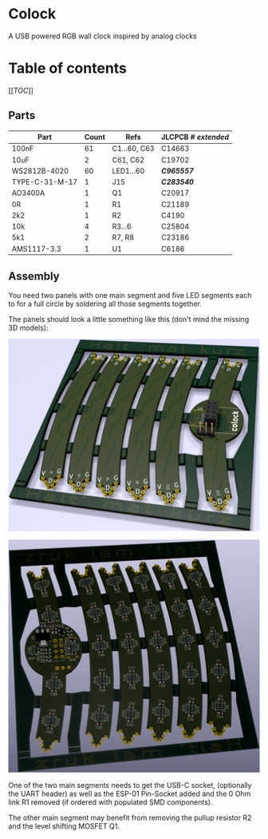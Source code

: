 # Colock
A USB powered RGB wall clock inspired by analog clocks

# Table of contents

[[_TOC_]]

## Parts

| Part | Count | Refs | JLCPCB # ***extended*** |
| --- | --- | --- | --- |
| 100nF | 61 | C1...60, C63 | C14663 |
| 10uF | 2 | C61, C62 | C19702 |
| WS2812B-4020 | 60 | LED1...60 | ***C965557*** |
| TYPE-C-31-M-17 | 1 | J15 | ***C283540*** |
| AO3400A | 1 | Q1 | C20917 |
| 0R | 1 | R1 | C21189 |
| 2k2 | 1 | R2 | C4190 |
| 10k | 4 | R3...6 | C25804 |
| 5k1 | 2 | R7, R8 | C23186 |
| AMS1117-3.3 | 1 | U1 | C6186 |

## Assembly

You need two panels with one main segment and five LED segments each to for a full circle by soldering all those segments together.

The panels should look a little something like this (don't mind the missing 3D models):

![panel top side](pcb/top.png)

![panel bottom side](pcb/bottom.png)

One of the two main segments needs to get the USB-C socket, (optionally the UART header) as well as the ESP-01 Pin-Socket added and the 0 Ohm link R1 removed (if ordered with populated SMD components).

The other main segment may benefit from removing the pullup resistor R2 and the level shifting MOSFET Q1.
